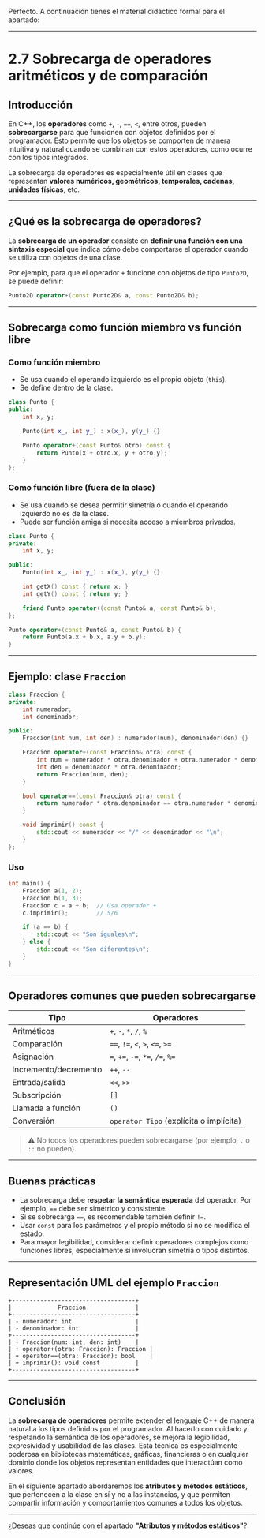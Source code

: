 Perfecto. A continuación tienes el material didáctico formal para el apartado:

---

# 2.7 Sobrecarga de operadores aritméticos y de comparación

## Introducción

En C++, los **operadores** como `+`, `-`, `==`, `<`, entre otros, pueden **sobrecargarse** para que funcionen con objetos definidos por el programador. Esto permite que los objetos se comporten de manera intuitiva y natural cuando se combinan con estos operadores, como ocurre con los tipos integrados.

La sobrecarga de operadores es especialmente útil en clases que representan **valores numéricos, geométricos, temporales, cadenas, unidades físicas**, etc.

---

## ¿Qué es la sobrecarga de operadores?

La **sobrecarga de un operador** consiste en **definir una función con una sintaxis especial** que indica cómo debe comportarse el operador cuando se utiliza con objetos de una clase.

Por ejemplo, para que el operador `+` funcione con objetos de tipo `Punto2D`, se puede definir:

```cpp
Punto2D operator+(const Punto2D& a, const Punto2D& b);
```

---

## Sobrecarga como función miembro vs función libre

### Como **función miembro**

* Se usa cuando el operando izquierdo es el propio objeto (`this`).
* Se define dentro de la clase.

```cpp
class Punto {
public:
    int x, y;

    Punto(int x_, int y_) : x(x_), y(y_) {}

    Punto operator+(const Punto& otro) const {
        return Punto(x + otro.x, y + otro.y);
    }
};
```

### Como **función libre (fuera de la clase)**

* Se usa cuando se desea permitir simetría o cuando el operando izquierdo no es de la clase.
* Puede ser función amiga si necesita acceso a miembros privados.

```cpp
class Punto {
private:
    int x, y;

public:
    Punto(int x_, int y_) : x(x_), y(y_) {}

    int getX() const { return x; }
    int getY() const { return y; }

    friend Punto operator+(const Punto& a, const Punto& b);
};

Punto operator+(const Punto& a, const Punto& b) {
    return Punto(a.x + b.x, a.y + b.y);
}
```

---

## Ejemplo: clase `Fraccion`

```cpp
class Fraccion {
private:
    int numerador;
    int denominador;

public:
    Fraccion(int num, int den) : numerador(num), denominador(den) {}

    Fraccion operator+(const Fraccion& otra) const {
        int num = numerador * otra.denominador + otra.numerador * denominador;
        int den = denominador * otra.denominador;
        return Fraccion(num, den);
    }

    bool operator==(const Fraccion& otra) const {
        return numerador * otra.denominador == otra.numerador * denominador;
    }

    void imprimir() const {
        std::cout << numerador << "/" << denominador << "\n";
    }
};
```

### Uso

```cpp
int main() {
    Fraccion a(1, 2);
    Fraccion b(1, 3);
    Fraccion c = a + b;  // Usa operador +
    c.imprimir();        // 5/6

    if (a == b) {
        std::cout << "Son iguales\n";
    } else {
        std::cout << "Son diferentes\n";
    }
}
```

---

## Operadores comunes que pueden sobrecargarse

| Tipo                  | Operadores                              |
| --------------------- | --------------------------------------- |
| Aritméticos           | `+`, `-`, `*`, `/`, `%`                 |
| Comparación           | `==`, `!=`, `<`, `>`, `<=`, `>=`        |
| Asignación            | `=`, `+=`, `-=`, `*=`, `/=`, `%=`       |
| Incremento/decremento | `++`, `--`                              |
| Entrada/salida        | `<<`, `>>`                              |
| Subscripción          | `[]`                                    |
| Llamada a función     | `()`                                    |
| Conversión            | `operator Tipo` (explícita o implícita) |

> ⚠ No todos los operadores pueden sobrecargarse (por ejemplo, `.` o `::` no pueden).

---

## Buenas prácticas

* La sobrecarga debe **respetar la semántica esperada** del operador. Por ejemplo, `==` debe ser simétrico y consistente.
* Si se sobrecarga `==`, es recomendable también definir `!=`.
* Usar `const` para los parámetros y el propio método si no se modifica el estado.
* Para mayor legibilidad, considerar definir operadores complejos como funciones libres, especialmente si involucran simetría o tipos distintos.

---

## Representación UML del ejemplo `Fraccion`

```plaintext
+-----------------------------------+
|             Fraccion              |
+-----------------------------------+
| - numerador: int                  |
| - denominador: int                |
+-----------------------------------+
| + Fraccion(num: int, den: int)    |
| + operator+(otra: Fraccion): Fraccion |
| + operator==(otra: Fraccion): bool    |
| + imprimir(): void const          |
+-----------------------------------+
```

---

## Conclusión

La **sobrecarga de operadores** permite extender el lenguaje C++ de manera natural a los tipos definidos por el programador. Al hacerlo con cuidado y respetando la semántica de los operadores, se mejora la legibilidad, expresividad y usabilidad de las clases. Esta técnica es especialmente poderosa en bibliotecas matemáticas, gráficas, financieras o en cualquier dominio donde los objetos representan entidades que interactúan como valores.

En el siguiente apartado abordaremos los **atributos y métodos estáticos**, que pertenecen a la clase en sí y no a las instancias, y que permiten compartir información y comportamientos comunes a todos los objetos.

---

¿Deseas que continúe con el apartado **"Atributos y métodos estáticos"**?
